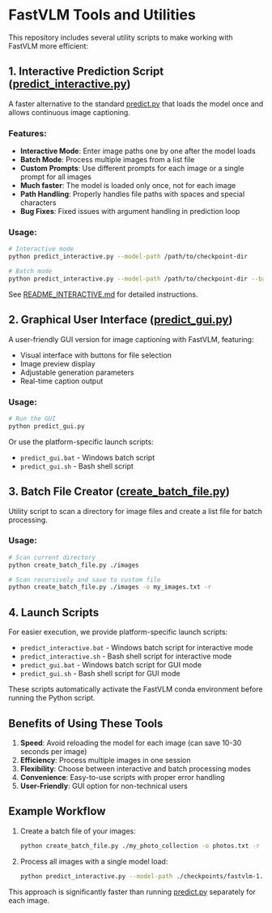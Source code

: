 # FastVLM Tools and Utilities

This repository includes several utility scripts to make working with FastVLM more efficient:

## 1. Interactive Prediction Script ([predict_interactive.py](file:///D:/Development/GitHub/ml-fastvlm/predict_interactive.py))

A faster alternative to the standard [predict.py](file:///D:/Development/GitHub/ml-fastvlm/predict.py) that loads the model once and allows continuous image captioning.

### Features:
- **Interactive Mode**: Enter image paths one by one after the model loads
- **Batch Mode**: Process multiple images from a list file
- **Custom Prompts**: Use different prompts for each image or a single prompt for all images
- **Much faster**: The model is loaded only once, not for each image
- **Path Handling**: Properly handles file paths with spaces and special characters
- **Bug Fixes**: Fixed issues with argument handling in prediction loop

### Usage:
```bash
# Interactive mode
python predict_interactive.py --model-path /path/to/checkpoint-dir

# Batch mode
python predict_interactive.py --model-path /path/to/checkpoint-dir --batch-file image_list.txt
```

See [README_INTERACTIVE.md](README_INTERACTIVE.md) for detailed instructions.

## 2. Graphical User Interface ([predict_gui.py](file:///D:/Development/GitHub/ml-fastvlm/predict_gui.py))

A user-friendly GUI version for image captioning with FastVLM, featuring:
- Visual interface with buttons for file selection
- Image preview display
- Adjustable generation parameters
- Real-time caption output

### Usage:
```bash
# Run the GUI
python predict_gui.py
```

Or use the platform-specific launch scripts:
- `predict_gui.bat` - Windows batch script
- `predict_gui.sh` - Bash shell script

## 3. Batch File Creator ([create_batch_file.py](file:///D:/Development/GitHub/ml-fastvlm/create_batch_file.py))

Utility script to scan a directory for image files and create a list file for batch processing.

### Usage:
```bash
# Scan current directory
python create_batch_file.py ./images

# Scan recursively and save to custom file
python create_batch_file.py ./images -o my_images.txt -r
```

## 4. Launch Scripts

For easier execution, we provide platform-specific launch scripts:

- `predict_interactive.bat` - Windows batch script for interactive mode
- `predict_interactive.sh` - Bash shell script for interactive mode
- `predict_gui.bat` - Windows batch script for GUI mode
- `predict_gui.sh` - Bash shell script for GUI mode

These scripts automatically activate the FastVLM conda environment before running the Python script.

## Benefits of Using These Tools

1. **Speed**: Avoid reloading the model for each image (can save 10-30 seconds per image)
2. **Efficiency**: Process multiple images in one session
3. **Flexibility**: Choose between interactive and batch processing modes
4. **Convenience**: Easy-to-use scripts with proper error handling
5. **User-Friendly**: GUI option for non-technical users

## Example Workflow

1. Create a batch file of your images:
   ```bash
   python create_batch_file.py ./my_photo_collection -o photos.txt -r
   ```

2. Process all images with a single model load:
   ```bash
   python predict_interactive.py --model-path ./checkpoints/fastvlm-1.5b --batch-file photos.txt
   ```

This approach is significantly faster than running [predict.py](file:///D:/Development/GitHub/ml-fastvlm/predict.py) separately for each image.
